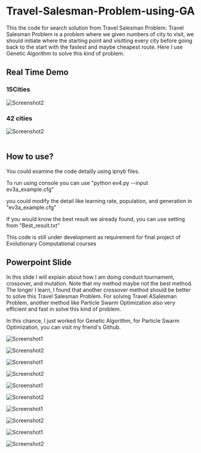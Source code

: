 # Travel-Salesman-Problem-using-GA
 This the code for search solution from Travel Salesman Problem. Travel Salesman Problem is a problem where we given numbers of city to visit, we should initiate where the starting point and visitting every city before going back to the start with the fastest and maybe cheapest route. Here I use Genetic Algorithm to solve this kind of problem.
 
 ## Real Time Demo
 ### 15Cities
  ![Screenshot2]( https://github.com/alexivaner/Travel-Salesman-Problem-using-GA/blob/master/DemoVideo/15%20Cities.gif)
  
 ### 42 cities
  ![Screenshot2]( https://github.com/alexivaner/Travel-Salesman-Problem-using-GA/blob/master/DemoVideo/42%20cities.gif)
 <br>
 <br>
 
## How to use?
You could examine the code detailly using ipnyb files. 

To run using console you can use "python ev4.py --input ev3a_example.cfg"

you could modify the detail like learning rate, population, and generation in "ev3a_example.cfg"

If you would know the best result we already found, you can use setting from "Best_result.txt"

This code is still under development as requirement for final project of Evolutionary Computational courses

## Powerpoint Slide
In this slide I will explain about how I am doing conduct tournament, crossover, and mutation. Note that my method maybe not the best method. The longer I learn, I found that another crossover method should be better to solve this Travel Salesman Problem. For solving Travel ASalesman Problem, another method like Particle Swarm Optimization also very efficient and fast in solve this kind of problem. 

In this chance, I just worked for Genetic Algorithm, for Particle Swarm Optimization, you can visit my friend's Github.


 ![Screenshot1](https://github.com/alexivaner/Travel-Salesman-Problem-using-GA/blob/master/Images%20Explanation/Slide1.JPG)
 
  ![Screenshot2](https://github.com/alexivaner/Travel-Salesman-Problem-using-GA/blob/master/Images%20Explanation/Slide2.JPG)

 ![Screenshot1](https://github.com/alexivaner/Travel-Salesman-Problem-using-GA/blob/master/Images%20Explanation/Slide3.JPG)
 
  ![Screenshot2](https://github.com/alexivaner/Travel-Salesman-Problem-using-GA/blob/master/Images%20Explanation/Slide4.JPG)
  
   ![Screenshot1](https://github.com/alexivaner/Travel-Salesman-Problem-using-GA/blob/master/Images%20Explanation/Slide5.JPG)
 
  ![Screenshot2](https://github.com/alexivaner/Travel-Salesman-Problem-using-GA/blob/master/Images%20Explanation/Slide6.JPG)
  
   ![Screenshot1](https://github.com/alexivaner/Travel-Salesman-Problem-using-GA/blob/master/Images%20Explanation/Slide7.JPG)
 
  ![Screenshot2](https://github.com/alexivaner/Travel-Salesman-Problem-using-GA/blob/master/Images%20Explanation/Slide8.JPG)

 ![Screenshot1](https://github.com/alexivaner/Travel-Salesman-Problem-using-GA/blob/master/Images%20Explanation/Slide9.JPG)
 
  ![Screenshot2](https://github.com/alexivaner/Travel-Salesman-Problem-using-GA/blob/master/Images%20Explanation/Slide10.JPG)
 <br>
 

